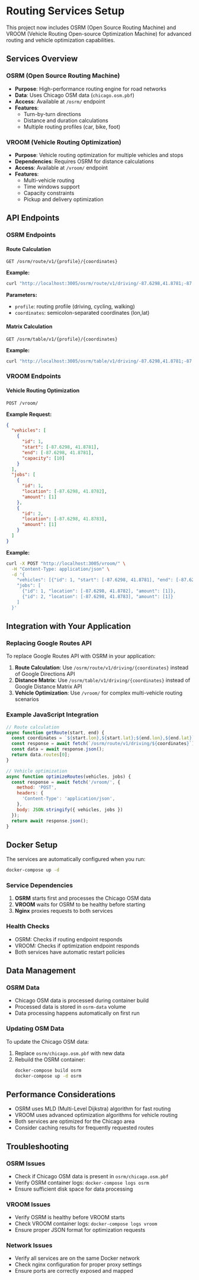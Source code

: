 # Routing Services Setup

This project now includes OSRM (Open Source Routing Machine) and VROOM (Vehicle Routing Open-source Optimization Machine) for advanced routing and vehicle optimization capabilities.

## Services Overview

### OSRM (Open Source Routing Machine)
- **Purpose**: High-performance routing engine for road networks
- **Data**: Uses Chicago OSM data (`chicago.osm.pbf`)
- **Access**: Available at `/osrm/` endpoint
- **Features**: 
  - Turn-by-turn directions
  - Distance and duration calculations
  - Multiple routing profiles (car, bike, foot)

### VROOM (Vehicle Routing Optimization)
- **Purpose**: Vehicle routing optimization for multiple vehicles and stops
- **Dependencies**: Requires OSRM for distance calculations
- **Access**: Available at `/vroom/` endpoint
- **Features**:
  - Multi-vehicle routing
  - Time windows support
  - Capacity constraints
  - Pickup and delivery optimization

## API Endpoints

### OSRM Endpoints

#### Route Calculation
```
GET /osrm/route/v1/{profile}/{coordinates}
```

**Example:**
```bash
curl "http://localhost:3005/osrm/route/v1/driving/-87.6298,41.8781;-87.6298,41.8782"
```

**Parameters:**
- `profile`: routing profile (driving, cycling, walking)
- `coordinates`: semicolon-separated coordinates (lon,lat)

#### Matrix Calculation
```
GET /osrm/table/v1/{profile}/{coordinates}
```

**Example:**
```bash
curl "http://localhost:3005/osrm/table/v1/driving/-87.6298,41.8781;-87.6298,41.8782;-87.6298,41.8783"
```

### VROOM Endpoints

#### Vehicle Routing Optimization
```
POST /vroom/
```

**Example Request:**
```json
{
  "vehicles": [
    {
      "id": 1,
      "start": [-87.6298, 41.8781],
      "end": [-87.6298, 41.8781],
      "capacity": [10]
    }
  ],
  "jobs": [
    {
      "id": 1,
      "location": [-87.6298, 41.8782],
      "amount": [1]
    },
    {
      "id": 2,
      "location": [-87.6298, 41.8783],
      "amount": [1]
    }
  ]
}
```

**Example:**
```bash
curl -X POST "http://localhost:3005/vroom/" \
  -H "Content-Type: application/json" \
  -d '{
    "vehicles": [{"id": 1, "start": [-87.6298, 41.8781], "end": [-87.6298, 41.8781], "capacity": [10]}],
    "jobs": [
      {"id": 1, "location": [-87.6298, 41.8782], "amount": [1]},
      {"id": 2, "location": [-87.6298, 41.8783], "amount": [1]}
    ]
  }'
```

## Integration with Your Application

### Replacing Google Routes API

To replace Google Routes API with OSRM in your application:

1. **Route Calculation**: Use `/osrm/route/v1/driving/{coordinates}` instead of Google Directions API
2. **Distance Matrix**: Use `/osrm/table/v1/driving/{coordinates}` instead of Google Distance Matrix API
3. **Vehicle Optimization**: Use `/vroom/` for complex multi-vehicle routing scenarios

### Example JavaScript Integration

```javascript
// Route calculation
async function getRoute(start, end) {
  const coordinates = `${start.lon},${start.lat};${end.lon},${end.lat}`;
  const response = await fetch(`/osrm/route/v1/driving/${coordinates}`);
  const data = await response.json();
  return data.routes[0];
}

// Vehicle optimization
async function optimizeRoutes(vehicles, jobs) {
  const response = await fetch('/vroom/', {
    method: 'POST',
    headers: {
      'Content-Type': 'application/json',
    },
    body: JSON.stringify({ vehicles, jobs })
  });
  return await response.json();
}
```

## Docker Setup

The services are automatically configured when you run:

```bash
docker-compose up -d
```

### Service Dependencies
1. **OSRM** starts first and processes the Chicago OSM data
2. **VROOM** waits for OSRM to be healthy before starting
3. **Nginx** proxies requests to both services

### Health Checks
- OSRM: Checks if routing endpoint responds
- VROOM: Checks if optimization endpoint responds
- Both services have automatic restart policies

## Data Management

### OSRM Data
- Chicago OSM data is processed during container build
- Processed data is stored in `osrm-data` volume
- Data processing happens automatically on first run

### Updating OSM Data
To update the Chicago OSM data:

1. Replace `osrm/chicago.osm.pbf` with new data
2. Rebuild the OSRM container:
   ```bash
   docker-compose build osrm
   docker-compose up -d osrm
   ```

## Performance Considerations

- OSRM uses MLD (Multi-Level Dijkstra) algorithm for fast routing
- VROOM uses advanced optimization algorithms for vehicle routing
- Both services are optimized for the Chicago area
- Consider caching results for frequently requested routes

## Troubleshooting

### OSRM Issues
- Check if Chicago OSM data is present in `osrm/chicago.osm.pbf`
- Verify OSRM container logs: `docker-compose logs osrm`
- Ensure sufficient disk space for data processing

### VROOM Issues
- Verify OSRM is healthy before VROOM starts
- Check VROOM container logs: `docker-compose logs vroom`
- Ensure proper JSON format for optimization requests

### Network Issues
- Verify all services are on the same Docker network
- Check nginx configuration for proper proxy settings
- Ensure ports are correctly exposed and mapped 